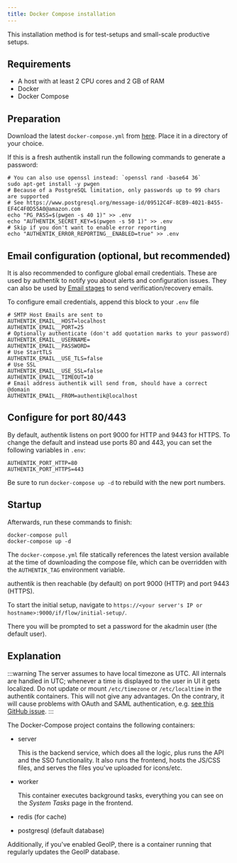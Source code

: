 ```yaml
---
title: Docker Compose installation
---
```


This installation method is for test-setups and small-scale productive setups.

## Requirements

-   A host with at least 2 CPU cores and 2 GB of RAM
-   Docker
-   Docker Compose

## Preparation

Download the latest `docker-compose.yml` from [here](https://goauthentik.io/docker-compose.yml). Place it in a directory of your choice.

If this is a fresh authentik install run the following commands to generate a password:

```shell
# You can also use openssl instead: `openssl rand -base64 36`
sudo apt-get install -y pwgen
# Because of a PostgreSQL limitation, only passwords up to 99 chars are supported
# See https://www.postgresql.org/message-id/09512C4F-8CB9-4021-B455-EF4C4F0D55A0@amazon.com
echo "PG_PASS=$(pwgen -s 40 1)" >> .env
echo "AUTHENTIK_SECRET_KEY=$(pwgen -s 50 1)" >> .env
# Skip if you don't want to enable error reporting
echo "AUTHENTIK_ERROR_REPORTING__ENABLED=true" >> .env
```

## Email configuration (optional, but recommended)

It is also recommended to configure global email credentials. These are used by authentik to notify you about alerts and configuration issues. They can also be used by [Email stages](../flow/stages/email/) to send verification/recovery emails.

To configure email credentials, append this block to your `.env` file

```shell
# SMTP Host Emails are sent to
AUTHENTIK_EMAIL__HOST=localhost
AUTHENTIK_EMAIL__PORT=25
# Optionally authenticate (don't add quotation marks to your password)
AUTHENTIK_EMAIL__USERNAME=
AUTHENTIK_EMAIL__PASSWORD=
# Use StartTLS
AUTHENTIK_EMAIL__USE_TLS=false
# Use SSL
AUTHENTIK_EMAIL__USE_SSL=false
AUTHENTIK_EMAIL__TIMEOUT=10
# Email address authentik will send from, should have a correct @domain
AUTHENTIK_EMAIL__FROM=authentik@localhost
```

## Configure for port 80/443

By default, authentik listens on port 9000 for HTTP and 9443 for HTTPS. To change the default and instead use ports 80 and 443, you can set the following variables in `.env`:

```shell
AUTHENTIK_PORT_HTTP=80
AUTHENTIK_PORT_HTTPS=443
```

Be sure to run `docker-compose up -d` to rebuild with the new port numbers.

## Startup

Afterwards, run these commands to finish:

```shell
docker-compose pull
docker-compose up -d
```

The `docker-compose.yml` file statically references the latest version available at the time of downloading the compose file, which can be overridden with the `AUTHENTIK_TAG` environment variable.

authentik is then reachable (by default) on port 9000 (HTTP) and port 9443 (HTTPS).

To start the initial setup, navigate to `https://<your server's IP or hostname>:9000/if/flow/initial-setup/`.

There you will be prompted to set a password for the akadmin user (the default user).

## Explanation

:::warning
The server assumes to have local timezone as UTC.
All internals are handled in UTC; whenever a time is displayed to the user in UI it gets localized.
Do not update or mount `/etc/timezone` or `/etc/localtime` in the authentik containers.
This will not give any advantages.
On the contrary, it will cause problems with OAuth and SAML authentication,
e.g. [see this GitHub issue](https://github.com/goauthentik/authentik/issues/3005).
:::

The Docker-Compose project contains the following containers:

-   server

    This is the backend service, which does all the logic, plus runs the API and the SSO functionality. It also runs the frontend, hosts the JS/CSS files, and serves the files you've uploaded for icons/etc.

-   worker

    This container executes background tasks, everything you can see on the _System Tasks_ page in the frontend.

-   redis (for cache)

-   postgresql (default database)

Additionally, if you've enabled GeoIP, there is a container running that regularly updates the GeoIP database.
